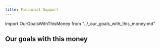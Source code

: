 ```yaml
---
title: Financial Support
---
```

import OurGoalsWithThisMoney from "../_our_goals_with_this_money.md"

## Our goals with this money

<OurGoalsWithThisMoney/>